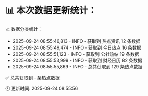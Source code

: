 📊 本次数据更新统计：
==========================

📈 数据分类统计：
- 2025-09-24 08:55:46,813 - INFO - 获取到 热点资讯 12 条数据
- 2025-09-24 08:55:49,474 - INFO - 获取到 今日热点 16 条数据
- 2025-09-24 08:55:51,123 - INFO - 获取到 公社热帖 19 条数据
- 2025-09-24 08:55:53,999 - INFO - 获取到 财经日历 82 条数据
- 2025-09-24 08:55:55,869 - INFO - 总共获取到 129 条热点数据

✅ 总共获取到 - 条热点数据

🕐 更新时间: 2025-09-24 08:55:56
